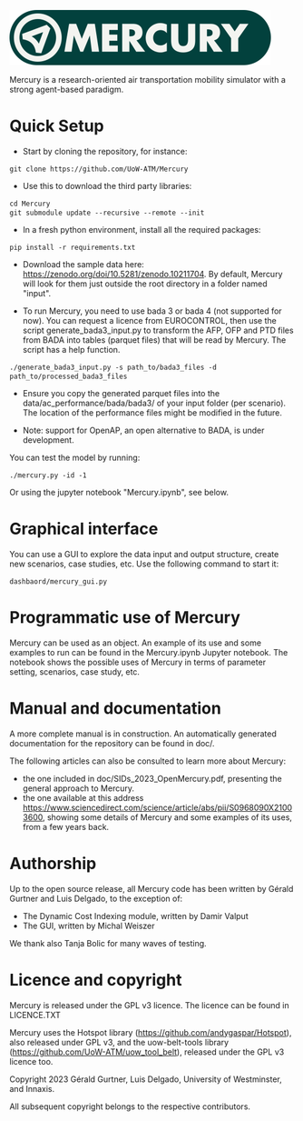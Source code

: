 ![mercury_logo_small.png](mercury_logo_small.png)


Mercury is a research-oriented air transportation mobility simulator with a strong agent-based paradigm.

# Quick Setup

- Start by cloning the repository, for instance:

```commandline
git clone https://github.com/UoW-ATM/Mercury
```

- Use this to download the third party libraries:
```commandline
cd Mercury
git submodule update --recursive --remote --init
```

- In a fresh python environment, install all the required packages:
```commandline
pip install -r requirements.txt
```

- Download the sample data here: https://zenodo.org/doi/10.5281/zenodo.10211704. By default, Mercury will look for them just outside the root directory in a folder
named "input".

- To run Mercury, you need to use bada 3 or bada 4 (not supported for now). You can request a licence from EUROCONTROL,
then use the script generate_bada3_input.py to transform the AFP, OFP and PTD files from BADA into tables (parquet files) that will be read by Mercury. The script has a help function.
```commandline
./generate_bada3_input.py -s path_to/bada3_files -d path_to/processed_bada3_files
```
- Ensure you copy the generated parquet files into the data/ac_performance/bada/bada3/ of your input folder (per scenario). The location of the performance files might be modified in the future.

- Note: support for OpenAP, an open alternative to BADA, is under development.


You can test the model by running:
```commandline
./mercury.py -id -1
```
Or using the jupyter notebook "Mercury.ipynb", see below.

# Graphical interface

You can use a GUI to explore the data input and output structure, create new scenarios, case studies, etc. Use the 
following command to start it:
```commandline
dashbaord/mercury_gui.py
```

# Programmatic use of Mercury

Mercury can be used as an object. An example of its use and some examples to run can be found in 
the Mercury.ipynb Jupyter notebook. The notebook shows the possible uses of Mercury in terms of parameter setting, 
scenarios, case study, etc.

# Manual and documentation
A more complete manual is in construction. An automatically generated documentation for the repository can be found in 
doc/.

The following articles can also be consulted to learn more about Mercury:
- the one included in doc/SIDs_2023_OpenMercury.pdf, presenting the general approach to Mercury.
- the one available at this address https://www.sciencedirect.com/science/article/abs/pii/S0968090X21003600, showing 
some details of Mercury and some examples of its uses, from a few years back.


# Authorship

Up to the open source release, all Mercury code has been written by Gérald Gurtner and Luis Delgado, to the exception of:

- The Dynamic Cost Indexing module, written by Damir Valput
- The GUI, written by Michal Weiszer

We thank also Tanja Bolic for many waves of testing.

# Licence and copyright

Mercury is released under the GPL v3 licence. The licence can be found in LICENCE.TXT

Mercury uses the Hotspot library (https://github.com/andygaspar/Hotspot), also released under GPL v3, and
the uow-belt-tools library (https://github.com/UoW-ATM/uow_tool_belt), released under the GPL v3 licence too.

Copyright 2023 Gérald Gurtner, Luis Delgado, University of Westminster, and Innaxis.

All subsequent copyright belongs to the respective contributors.
